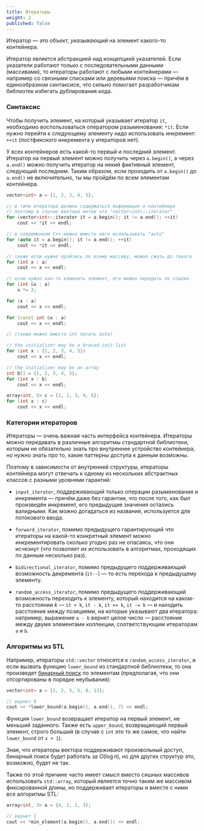 ```yaml
---
title: Итераторы
weight: 2
published: false
---
```


Итератор — это объект, *указывающий* на элемент какого-то контейнера.

Итератор является абстракцией над концепцией указателей. Если указатели работают только с последовательными данными (массивами), то итераторы работают с любыми контейнерами — например со связными списками или деревьями поиска — причём в единообразном синтаксисе, что сильно помогает разработчикам библиотек избегать дублирования кода.

### Синтаксис

Чтобы получить элемент, на который указывает итератор `it`, необходимо воспользоваться оператором разыменования: `*it`. Если нужно перейти к следующему элементу надо использовать инкремент: `++it` (постфиксного инкремента у итераторов нет).

У всех контейнеров есть какой-то первый и последний элемент. Итератор на первый элемент можно получить через `a.begin()`, а через `a.end()` можно получить итератор на некий фиктивный элемент, следующий последним. Таким образом, если проходить от `a.begin()` до `a.end()` не включительно, ты мы пройдём по всем элементам контейнера.

```cpp
vector<int> a = {1, 2, 3, 4, 5};

// в типе итератора должна содержаться информация о контейнере
// поэтому в случае вектора интов это "vector<int>::iterator"
for (vector<int>::iterator it = a.begin(); it != a.end(); ++it)
    cout << *it << endl;

// в современном C++ можно вместо него использовать "auto"
for (auto it = a.begin(); it != a.end(); ++it)
    cout << *it << endl;

// также если нужно пройтись по всему массиву, можно сжать до такого
for (int x : a)
    cout << x << endl;

// если нужно как-то изменить элемент, его можно передать по ссылке
for (int &x : a)
    x *= 2;

for (x : a)
    cout << x << endl;

for (const int &x : a)
    cout << x << endl;

// (также можно вместо int писать auto)

// the initializer may be a braced-init-list
for (int x : {1, 2, 3, 4, 5})
    cout << x << endl;

// the initializer may be an array
int b[] = {1, 2, 3, 4, 5};
for (int x : b)
    cout << x << endl;

array<int, 5> c = {1, 2, 3, 4, 5};
for (int x : c)
    cout << x << endl;
```

### Категории итераторов

Итераторы — очень важная часть интерфейса контейнера. Итераторы можно передавать в различные алгоритмы стандартной библиотеки, которым не обязательно знать про внутреннее устройство контейнера, но нужно знать про то, какие паттерны доступа к данным возможны.

Поэтому в зависимости от внутренней структуры, итераторы контейнера могут отвечать к одному из нескольких абстрактных классов с разными уровнями гарантий:

- `input_iterator`, поддерживающий только операции разыменования и инкремента — причём даже без гарантии, что после того, как был произведён инкремент, его предыдущие значения остались валидными. Как можно догадаться из названия, используется для потокового ввода.

- `forward_iterator`, помимо предыдущего гарантирующий что итераторы на какой-то конкретный элемент можно инкрементировать сколько угодно раз не опасаясь, что они исчезнут (что позволяет их использовать в алгоритмах, проходящих по данным несколько раз).

- `bidirectional_iterator`, помимо предыдущего поддерживающий возможность декремента (`it--`) — то есть перехода к предыдущему элементу.

- `random_access_iterator`, помимо предыдущего поддерживающий возможность переходить к элементу, который находится на каком-то расстоянии $k$ — `it + k`, `it - k`, `it += k`, `it -= k` — и находить расстояние между позициями, на которые указывают два итератора: например, выражение `a - b` вернет целое число — расстояние между двумя элементами коллекции, соответствующим итераторам `a` и `b`.

### Алгоритмы из STL

Например, итераторы `std::vector` относятся к `random_access_iterator`, и если вызвать функцию `lower_bound` из стандартной библиотеки, то она произведет [бинарный поиск](/cs/interactive/binary-search/) по элементам (предполагая, что они отсортированы в порядке неубывания):

```cpp
vector<int> a = {1, 2, 3, 5, 8, 13};

// вернет 8
cout << *lower_bound(a.begin(), a.end(), 7) << endl;
```

Функция `lower_bound` возвращает итератор на первый элемент, не меньший заданного. Также есть `upper_bound`, возвращающий первый элемент, строго больший (в случае с `int` это то же самое, что найти `lower_bound` от `x + 1`).

Зная, что итераторы вектора поддерживают произвольный доступ, бинарный поиск будет работать за $O(\log n)$, но для других структур это, возможно, будет не так.

Также по этой причине часто имеет смысл вместо сишных массивов использовать `std::array`, который является точно таким же массивом фиксированной длины, но поддерживает итераторы и вместе с ними все алгоритмы STL:

```cpp
array<int, 3> a = {4, 2, 1, 3};

// вернет 1
cout << *min_element(a.begin(), a.end()) << endl;
```

<!-- Подробнее про разные полезные алгоритмы STL можно прочитать в [ликбезе по C++](../../programming/cpp). -->

